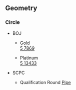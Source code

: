 ## Geometry

### Circle
* BOJ     
  - Gold      
  [5 7869](https://www.acmicpc.net/problem/7869)   
  
  - Platinum       
  [5 13433](https://www.acmicpc.net/problem/13433)       
  
* SCPC    
  - Qualification Round 
  [Pipe](https://www.codeground.org/practice/practiceProblemViewNew)
